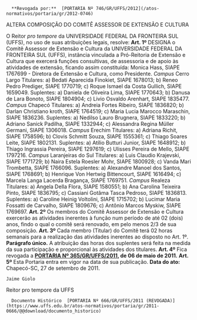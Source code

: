       **Revogada por:**  [PORTARIA Nº 746/GR/UFFS/2012](/atos-normativos/portaria/gr/2012-0746) 

   ALTERA COMPOSIÇÃO DO COMITÊ ASSESSOR DE EXTENSÃO E CULTURA  

 O Reitor *pro tempore*  da UNIVERSIDADE FEDERAL DA FRONTEIRA SUL (UFFS), no uso de suas atribuições legais, resolve:   **Art. 1º**  DESIGNA o Comitê Assessor de Extensão e Cultura da UNIVERSIDADE FEDERAL DA FRONTEIRA SUL (UFFS), instância vinculada a Pró-Reitoria de Extensão e Cultura que exercerá funções consultivas, de assessoria e de apoio às atividades de extensão, ficando assim constituída: Monica Hass, SIAPE 1767699 - Diretora de Extensão e Cultura, como Presidente. *Campus*  Cerro Largo Titulares: a) Bedati Aparecida Finokiet, SIAPE 1678013; b) Reneo Pedro Prediger, SIAPE 1770719; c) Roque Ismael da Costa Gullich, SIAPE 1659049. Suplentes: a) Daniela de Oliveira Lima, SIAPE 1770643; b) Danusa de Lara Bonoto, SIAPE 1804904; c) Livio Osvaldo Arenhart, SIAPE 1835477. *Campus*  Chapecó Titulares: a) Andreia Fortes Ribeiro, SIAPE 1836820; b) Darlan Christiano kroth, SIAPE 1764519; c) Maria Lucia Marocco Maraschin, SIAPE 1836236. Suplentes: a) Nedilso Lauro Brugnera, SIAPE 1833220; b) Adriano Sanick Padilha, SIAPE 1332944; c) Alessandra Regina Müller Germani, SIAPE 1306018. *Campus*  Erechim Titulares: a) Adriana Richit, SIAPE 1758596; b) Clovis Schmitt Souza, SIAPE 1555361; c) Thiago Soares Leite, SIAPE 1802131. Suplentes: a) Atílio Butturi Junior, SIAPE 1648912; b) Thiago Ingrassia Pereira, SIAPE 1297619; c) Ulisses Pereira de Mello, SIAPE 1797216. *Campus*  Laranjeiras do Sul Titulares: a) Luis Claudio Krajevski, SIAPE 1771729; b) Naira Estela Roesler Mohr, SIAPE 1800928; c) Vanda Mari Trombetta, SIAPE 1766096. Suplentes: a) Alexandre Manoel dos Santos, SIAPE 1768691; b) Henrique Von Hertwig Bittencourt, SIAPE 1616494; c) Marcela Langa Lacerda Bragança, SIAPE 1769751. *Campus*  Realeza Titulares: a) Angela Della Flora, SIAPE 1580551; b) Ana Carolina Teixeira Pinto, SIAPE 1836795; c) Cassiani Gotâma Tasca Pedroso, SIAPE 1836813. Suplentes: a) Caroline Heinig Voltolini, SIAPE 1715702; b) Lucimar Maria Fossatti de Carvalho, SIAPE 1809676; c) Antônio Marcos Myskiw, SIAPE 1769697.   **Art. 2º**  Os membros do Comitê Assessor de Extensão e Cultura exercerão as atividades inerentes à função num período de até 02 (dois) anos, findo o qual o comitê será renovado, em pelo menos 2/3 de sua composição.   **Art. 3º**  Cada membro (Titular) do Comitê terá 02 horas semanais para a realização das atividades inerentes ao disposto no Art. 1º. **Parágrafo único.**  A atribuição das horas dos suplentes será feita na medida da sua participação e proporcional às atividades dos titulares.   **Art. 4º**  Fica revogada a **[PORTARIA Nº 365/GR/UFFS/2011](https://www.uffs.edu.br/atos-normativos/portaria/gr/2011-0365), de 06 de maio de 2011.**   **Art. 5º**  Esta Portaria entra em vigor na data de sua publicação.        **Data do ato:** Chapecó-SC, 27 de setembro de 2011.   
 

    Jaime Giolo   
 Reitor pro tempore da UFFS 

      Documento Histórico  [PORTARIA Nº 666/GR/UFFS/2011 (REVOGADA)](https://www.uffs.edu.br/atos-normativos/portaria/gr/2011-0666/@@download/documento_historico)     
      